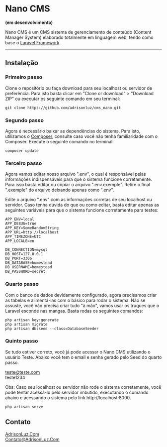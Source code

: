# Nano CMS
**(em desenvolvimento)**

Nano CMS é um CMS sistema de gerenciamento de conteúdo (Content Manager System) elaborado totalmente em linguagem web, tendo como base o [Laravel Framework](http://laravel.com).

-- --

## Instalação

### Primeiro passo
Clone o repositório ou faça download para seu localhost ou servidor de preferência. Para isto basta clicar em "Clone or download" > "Download ZIP" ou executar os seguinte comando em seu terminal:

```
git clone https://github.com/adrisonluz/cms_nano.git
```

### Segundo passo
Agora é necessário baixar as dependências do sistema. Para isto, utilizamos o [Composer](https://getcomposer.org/), consulte caso você não tenha familiaridade com o Composer. Execute o seguinte comando no terminal:

```
composer update
```

### Terceiro passo
Agora vamos editar nosso arquivo ".env", o qual é responsável pelas informações indispensáveis para que o sistema funcione corretamente. Para isso basta editar ou cópiar o arquivo ".env.exemple". Retire o final ".exemple" do arquivo deixando apenas como ".env".

Edite o arquivo ".env" com as informações corretas de seu localhost ou servidor. Caso tenha dúvida do que ou como editar, basta editar apenas as seguintes variáveis para que o sistema funcione corretamente para testes:

```
APP_ENV=local  
APP_DEBUG=true  
APP_KEY=SomeRandomString  
APP_URL=http://localhost  
APP_TIMEZONE=UTC  
APP_LOCALE=en

DB_CONNECTION=mysql   
DB_HOST=127.0.0.1    
DB_PORT=3306   
DB_DATABASE=homestead   
DB_USERNAME=homestead    
DB_PASSWORD=secret
```

### Quarto passo
Com o banco de dados devidamente configurado, agora precisamos criar as tabelas e alimentá-las com o básico para rodar o sistema. Não se assuste, você não precisa criar tudo "à mão", vamos usar os truques que o Laravel esconde nas mangas. Basta rodas os seguintes comandos:

```
php artisan key:generate
php artisan migrate  
php artisan db:seed --class=DatabaseSeeder
```

### Quinto passo
Se tudo estiver correto, você já pode acessar o Nano CMS utilizando o usuário Teste. Abaixo você tem o email e senha gerado pelo Seed do quarto passo.

teste@teste.com  
teste1234

Obs: Caso seu localhost ou servidor não rode o sistema corretamente, você pode tentar acessá-lo pelo servidor imbutido, executando o comando abaixo e acessando o sistema pelo link http://localhost:8000.

```
php artisan serve
```


## Contato
[AdrisonLuz.Com](http://adrisonluz.com)  
[Contato@AdrisonLuz.Com](mailto:contato@adrisonluz.com)
